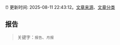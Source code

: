 :alarm_clock: 更新时间: 2025-08-11 22:43:12。[文章来源](/README.md)、[文章分类](/TAGS.md)

## 报告


> 关键字：`报告`、`月报`



